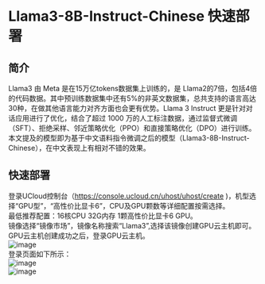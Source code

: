 # Llama3-8B-Instruct-Chinese 快速部署

## 简介 
Llama3 由 Meta 是在15万亿tokens数据集上训练的，是 Llama2的7倍，包括4倍的代码数据。其中预训练数据集中还有5%的非英文数据集，总共支持的语言高达30种，在做其他语言能力对齐方面也会更有优势。Llama 3 Instruct 更是针对对话应用进行了优化，结合了超过 1000 万的人工标注数据，通过监督式微调（SFT）、拒绝采样、邻近策略优化（PPO）和直接策略优化（DPO）进行训练。本文提及的模型即为基于中文语料指令微调之后的模型（Llama3-8B-Instruct-Chinese），在中文表现上有相对不错的效果。

## 快速部署
登录UCloud控制台（https://console.ucloud.cn/uhost/uhost/create )，机型选择“GPU型”，“高性价比显卡6”，CPU及GPU颗数等详细配置按需选择。</br>
最低推荐配置：16核CPU 32G内存 1颗高性价比显卡6 GPU。</br>
镜像选择“镜像市场”，镜像名称搜索“Llama3”,选择该镜像创建GPU云主机即可。</br>
GPU云主机创建成功之后，登录GPU云主机。</br>
![image](/images/practice/Llama301.jpg)</br>
登录页面如下所示：</br>
![image](/images/practice/Llama302.jpg)</br>
![image](/images/practice/Llama303.jpg)</br>

